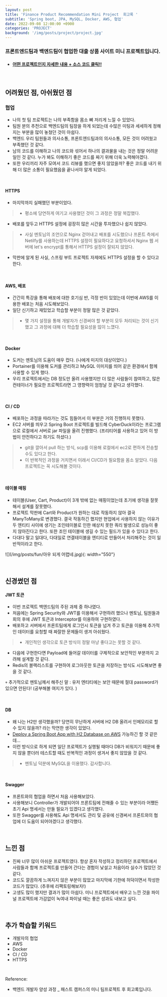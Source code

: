 ```yaml
---
layout: post
title: 'Finance Product Recommendation Mini Project  회고록 '
subtitle: 'Spring boot, JPA, MySQL, Docker, AWS, 협업'
date: 2022-09-08 12:00:00 +0900
categories: 'PROJECT'
background: '/img/posts/project/project.jpg'
---
```


### 프론트엔드팀과 백엔드팀이 협업한 대출 상품 사이트 미니 프로젝트입니다. 

- #### [ 어떤 프로젝트인지 자세한 내용 + 소스 코드 클릭!! ](https://github.com/iheese/FinProductReco)

<br>

## 어려웠던 점, 아쉬웠던 점

### 협업
- 나의 첫 팀 프로젝트는 나의 부족함을 몸소 뼈 저리게 느낄 수 있었다.
- 팀원 분의 추천으로 백엔드팀의 팀장을 하게 되었는데 수많은 미팅과 세세하게 정해지는 부분을 많이 놓쳤던 것이 아쉽다.
- 백엔드 우리 팀원들과 의사소통, 프론트엔드팀과의 의사소통, 모든 것이 어려웠고 부족했던 것 같다. 
- 남의 코드를 이해하고 나의 코드와 섞어서 하나의 결과물을 내는 것은 정말 어려운 일인 것 같다. 누가 봐도 이해하기 좋은 코드를 짜기 위해 더욱 노력해야겠다. 
- 또한 우리끼리 자주 모여서 코드 리뷰를 했으면 좋지 않았을까? 좋은 코드를 내기 위해 더 많은 소통이 필요했음을 끝나서야 알게 되었다.  

<br>

#### HTTPS
- 마지막까지 실패했던 부분이었다. 
> - 평소에 당연하게 여기고 사용했던 것이 그 과정은 정말 복잡했다. 
- 배포를 앞두고 HTTPS 설정에 굉장히 많은 시간을 투자했으나 쉽지 않았다.
> - 사실 멘토님의 조언으로 Nginx 걷어내고 배포를 시도했으나 프론트 측에서 Netilfy를 사용하는데 HTTPS 설정이 필요하다고 요청하셔서 Nginx  웹 서버에 let's encrypt를 통해서 HTTPS 설정이 잘되지 않았다. 
- 막판에 알게 된 사실, 스프링 부트 프로젝트 자제에도 HTTPS 설정을 할 수 있다고 한다. 

<br>

#### AWS, 배포
- 간간히 특강을 통해 배포에 대한 호기심 반, 걱정 반이 있었는데 이번에 AWS를 이용한 배포는 처음 시도해보았다.
- 일단 신기하고 재밌었고 학습할 부분이 정말 많은 것 같았다. 
> - 몇 가지 설정을 통해 개발자가 신경써야 할 부분이 모두 처리되는 것이 신기했고 그 과정에 대해 더 학습할 필요성을 많이 느꼈다. 

<br>

#### Docker
- 도커는 멘토님의 도움이 매우 컸다. (나에게 미지의 대상이었다.)
- Portainer를 이용해 도커를 관리하고 MySQL 이미지를 띄어 같은 환경에서 함께 사용할 수 있게 했다.  
- 우리 프로젝트에서는 DB 정도만 올려 사용했지만 더 많은 사람들이 참여하고, 많은 컨테이너가 필요한 프로젝트라면 그 영향력이 엄청날 것 같다고 생각했다. 

<br>

#### CI / CD
- 배포하는 과정을 따라가는 것도 힘들어서 이 부분은 거의 진행하지 못했다. 
- EC2 서버를 띄우고 Spring Boot 프로젝트를 빌드해 CyberDuck이라는 프로그램으로 로컬에서 서버로 jar 파일을 올려 진행했다. (프리티어를 사용하고 있어 이 방법이 안전하다고 하기도 하셨다.)
> - git을 깔아서 pull 하는  방식, scp를 이용해 로컬에서 ec2로 편하게  전송할 수도 있다고 한다. 
> - 이 반복적인 과정을 거치면서 이래서 CI/CD가 필요함을 몸소 알았다. 다음 프로젝트는 꼭 시도해볼 것이다.

<br>

#### 테이블 매핑
- 테이블(User, Cart, Product)이 3개 밖에 없는 매핑이었는데 초기에 생각을 잘못해서 설계를 잘못했다. 
- 프로젝트 막판에 Cart와 Product가 원하는 대로 작동하지 않아 결국 ManyToMany로 변경했다. 결국 작동하긴 했지만 현업에서 사용하지 않는 이유가 두 엔티티 사이에 생기는 조인테이블로 인한 예상치 못한 쿼리 발생으로 성능이 좋지 않아진다고 한다. 또한 조인 테이블에 생길 수 있는 필드가 있을 수 있다고 한다. 
- 다대다 말고 일대다, 다대일로 연결테이블을 엔티티로 만들어서 처리해주는 것이 일반적이라고 한다.


![](/img/posts/fun/아우 되게 어렵네.jpg){: width="550"}


<br>

## 신경썼던 점

#### JWT 토큰
- 이번 프로젝트 백엔드팀의 주된 과제 중 하나였다. 
- 처음에는 Spring Security와 JWT를 이용해서 구현하려 했으나 멘토님, 팀원들과 회의 후에 JWT 토큰과 Interceptor를 이용하여 구현하였다.
- 배포하고 서버에서 프론트팀에게 로그인시 토큰을 넘겨 주고 토큰을 이용해 추가적인 데이터를 요청할 때 짜잘한 문제들이 생겨 아쉬웠다.
> - 개인적인 생각으로 토큰 방식이 정말 마냥 좋다고는 못할 것 같다.
- 다음에 구현한다면 Payload에 들어갈 데이터를 구제적으로 보안적인 부분까지 고려해 설계할 것 같다.
- Redis의 블랙리스트를 구현하여 로그아웃한 토큰을 저장하는 방식도 시도해보면 좋을 것 같다.

`+` 추가적으로 멘토님께서 해주신 말 : 유저 엔티티에는 보안 때문에 절대 password가 있으면 안된다! (공부해볼 여지가 있다. )

<br>

#### DB
- 왜 나는 H2만 생각했을까? 당연히 무난하게 서버에 H2 DB 올려서 인메모리로 할 수 있지 않을까? 라는 막연한 생각이 있었다. 
- [Deploy a Spring Boot App with H2 Database on AWS](https://stackoverflow.com/questions/68897076/deploy-a-spring-boot-app-with-h2-database-on-aws) 가능하긴 할 것 같은데...
- 이런 방식으로 하게 되면 일단 프로젝트가 실행될 때마다 DB가 비워지기 때문에 좋지 않을 뿐더러 테스트할 때도 반복적인 과정이 생겨서 좋지 않았을 것 같다.
> - 멘토님 덕분에 MySQL을 이용했다. 감사합니다.

<br>

#### Swagger
- 프론트와의 협업을 하면서 처음 사용해보았다. 
- 사용해보니 Controller가 개발되어야 프론트팀에 전해줄 수 있는 부분이라 어쨌든 초기 Api 명세서는 만들 필요가 있겠다고 생각했다. 
- 또한 Swagger를 사용해도 Api 명세서도 관리 및 공유에 신경써서 프론트와의 협업에 더 도움이 되어야겠다고 생각했다. 

<br>

## 느낀 점
- 진짜 너무 많이 아쉬운 프로젝트였다. 항상 혼자 작성하고 정리하던 프로젝트에서 사람들과 함께 프로젝트를 만들어 간다는 경험이 낯설고 처음이라 실수가 많았던 것 같다. 
- 코드도 깔끔하게 느껴지지 않은 부분이 많았고 마지막에 기한에 허덕이면서 작성한 코드가 많았다. (추후에 리팩토링해보자!) 
- 고생도 많이 했지만 결과가 많이 아쉽다. 미니 프로젝트에서 배우고 느낀 것을 파이널 프로젝트에 가감없이 녹여내 파이널 때는 좋은 성과도 내보고 싶다. 

<br>

## 추가 학습할 키워드
- 개발자의 협업
- AWS
- Docker
- CI / CD
- HTTPS

<br>

Reference:
- 백엔드 개발자 양성 과정 _ 패스트 캠퍼스의 미니 팀프로젝트 후 회고록입니다.